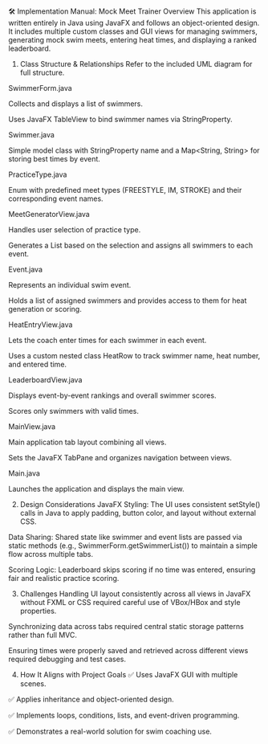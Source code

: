 🛠️ Implementation Manual: Mock Meet Trainer
Overview
This application is written entirely in Java using JavaFX and follows an object-oriented design. It includes multiple custom classes and GUI views for managing swimmers, generating mock swim meets, entering heat times, and displaying a ranked leaderboard.

1. Class Structure & Relationships
Refer to the included UML diagram for full structure.

SwimmerForm.java

Collects and displays a list of swimmers.

Uses JavaFX TableView to bind swimmer names via StringProperty.

Swimmer.java

Simple model class with StringProperty name and a Map<String, String> for storing best times by event.

PracticeType.java

Enum with predefined meet types (FREESTYLE, IM, STROKE) and their corresponding event names.

MeetGeneratorView.java

Handles user selection of practice type.

Generates a List<Event> based on the selection and assigns all swimmers to each event.

Event.java

Represents an individual swim event.

Holds a list of assigned swimmers and provides access to them for heat generation or scoring.

HeatEntryView.java

Lets the coach enter times for each swimmer in each event.

Uses a custom nested class HeatRow to track swimmer name, heat number, and entered time.

LeaderboardView.java

Displays event-by-event rankings and overall swimmer scores.

Scores only swimmers with valid times.

MainView.java

Main application tab layout combining all views.

Sets the JavaFX TabPane and organizes navigation between views.

Main.java

Launches the application and displays the main view.

2. Design Considerations
JavaFX Styling: The UI uses consistent setStyle() calls in Java to apply padding, button color, and layout without external CSS.

Data Sharing: Shared state like swimmer and event lists are passed via static methods (e.g., SwimmerForm.getSwimmerList()) to maintain a simple flow across multiple tabs.

Scoring Logic: Leaderboard skips scoring if no time was entered, ensuring fair and realistic practice scoring.

3. Challenges
Handling UI layout consistently across all views in JavaFX without FXML or CSS required careful use of VBox/HBox and style properties.

Synchronizing data across tabs required central static storage patterns rather than full MVC.

Ensuring times were properly saved and retrieved across different views required debugging and test cases.

4. How It Aligns with Project Goals
✅ Uses JavaFX GUI with multiple scenes.

✅ Applies inheritance and object-oriented design.

✅ Implements loops, conditions, lists, and event-driven programming.

✅ Demonstrates a real-world solution for swim coaching use.
